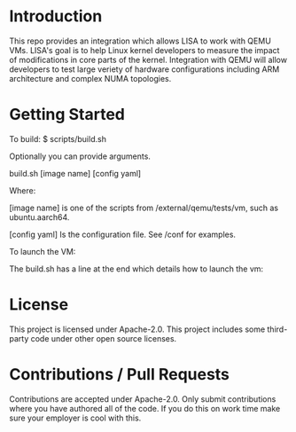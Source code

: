 Introduction
==================
This repo provides an integration which allows LISA to work with QEMU VMs.
LISA's goal is to help Linux kernel developers to measure the impact of modifications in core parts of the kernel.
Integration with QEMU will allow developers to test large veriety of hardware configurations including ARM architecture
and complex NUMA topologies.

Getting Started
==================
To build:
$ scripts/build.sh

Optionally you can provide arguments.<P>
build.sh [image name] [config yaml]<p>
    Where:<p>
      [image name] is one of the scripts from /external/qemu/tests/vm, such as ubuntu.aarch64.<p>
      [config yaml] Is the configuration file.  See /conf for examples.<p>

To launch the VM:<p>
  The build.sh has a line at the end which details how to launch the vm:

License
==================
This project is licensed under Apache-2.0.
This project includes some third-party code under other open source licenses.

Contributions / Pull Requests
==================
Contributions are accepted under Apache-2.0. 
Only submit contributions where you have authored all of the code. 
If you do this on work time make sure your employer is cool with this.
